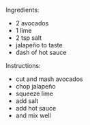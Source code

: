 Ingredients:
- 2 avocados
- 1 lime
- 2 tsp salt
- jalapeño to taste
- dash of hot sauce

Instructions:
- cut and mash avocados
- chop jalapeño
- squeeze lime
- add salt
- add hot sauce
- and mix well
